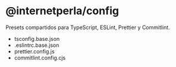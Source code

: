 # @internetperla/config

Presets compartidos para TypeScript, ESLint, Prettier y Commitlint.

- tsconfig.base.json
- .eslintrc.base.json
- prettier.config.js
- commitlint.config.cjs

